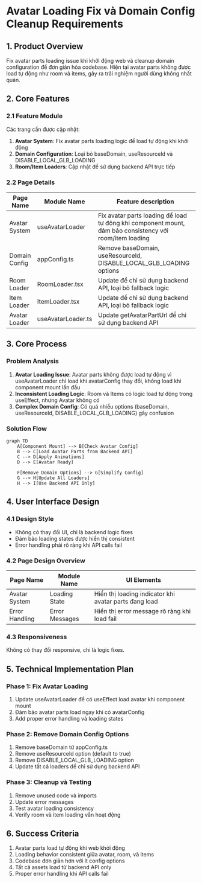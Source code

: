 # Avatar Loading Fix và Domain Config Cleanup Requirements

## 1. Product Overview
Fix avatar parts loading issue khi khởi động web và cleanup domain configuration để đơn giản hóa codebase. Hiện tại avatar parts không được load tự động như room và items, gây ra trải nghiệm người dùng không nhất quán.

## 2. Core Features

### 2.1 Feature Module
Các trang cần được cập nhật:
1. **Avatar System**: Fix avatar parts loading logic để load tự động khi khởi động
2. **Domain Configuration**: Loại bỏ baseDomain, useResourceId và DISABLE_LOCAL_GLB_LOADING
3. **Room/Item Loaders**: Cập nhật để sử dụng backend API trực tiếp

### 2.2 Page Details

| Page Name | Module Name | Feature description |
|-----------|-------------|---------------------|
| Avatar System | useAvatarLoader | Fix avatar parts loading để load tự động khi component mount, đảm bảo consistency với room/item loading |
| Domain Config | appConfig.ts | Remove baseDomain, useResourceId, DISABLE_LOCAL_GLB_LOADING options |
| Room Loader | RoomLoader.tsx | Update để chỉ sử dụng backend API, loại bỏ fallback logic |
| Item Loader | ItemLoader.tsx | Update để chỉ sử dụng backend API, loại bỏ fallback logic |
| Avatar Loader | useAvatarLoader.ts | Update getAvatarPartUrl để chỉ sử dụng backend API |

## 3. Core Process

### Problem Analysis
1. **Avatar Loading Issue**: Avatar parts không được load tự động vì useAvatarLoader chỉ load khi avatarConfig thay đổi, không load khi component mount lần đầu
2. **Inconsistent Loading Logic**: Room và Items có logic load tự động trong useEffect, nhưng Avatar không có
3. **Complex Domain Config**: Có quá nhiều options (baseDomain, useResourceId, DISABLE_LOCAL_GLB_LOADING) gây confusion

### Solution Flow
```mermaid
graph TD
    A[Component Mount] --> B[Check Avatar Config]
    B --> C[Load Avatar Parts from Backend API]
    C --> D[Apply Animations]
    D --> E[Avatar Ready]
    
    F[Remove Domain Options] --> G[Simplify Config]
    G --> H[Update All Loaders]
    H --> I[Use Backend API Only]
```

## 4. User Interface Design

### 4.1 Design Style
- Không có thay đổi UI, chỉ là backend logic fixes
- Đảm bảo loading states được hiển thị consistent
- Error handling phải rõ ràng khi API calls fail

### 4.2 Page Design Overview

| Page Name | Module Name | UI Elements |
|-----------|-------------|-------------|
| Avatar System | Loading State | Hiển thị loading indicator khi avatar parts đang load |
| Error Handling | Error Messages | Hiển thị error message rõ ràng khi load fail |

### 4.3 Responsiveness
Không có thay đổi responsive, chỉ là logic fixes.

## 5. Technical Implementation Plan

### Phase 1: Fix Avatar Loading
1. Update useAvatarLoader để có useEffect load avatar khi component mount
2. Đảm bảo avatar parts load ngay khi có avatarConfig
3. Add proper error handling và loading states

### Phase 2: Remove Domain Config Options
1. Remove baseDomain từ appConfig.ts
2. Remove useResourceId option (default to true)
3. Remove DISABLE_LOCAL_GLB_LOADING option
4. Update tất cả loaders để chỉ sử dụng backend API

### Phase 3: Cleanup và Testing
1. Remove unused code và imports
2. Update error messages
3. Test avatar loading consistency
4. Verify room và item loading vẫn hoạt động

## 6. Success Criteria
1. Avatar parts load tự động khi web khởi động
2. Loading behavior consistent giữa avatar, room, và items
3. Codebase đơn giản hơn với ít config options
4. Tất cả assets load từ backend API only
5. Proper error handling khi API calls fail